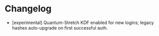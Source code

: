 # Changelog

- [experimental] Quantum-Stretch KDF enabled for new logins; legacy hashes auto-upgrade on first successful auth.
